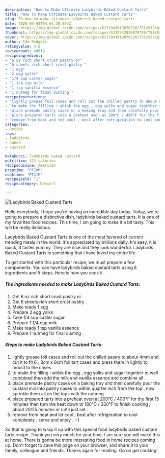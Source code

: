 ```yaml
---
description: "How to Make Ultimate Ladybirds Baked Custard Tarts"
title: "How to Make Ultimate Ladybirds Baked Custard Tarts"
slug: 59-how-to-make-ultimate-ladybirds-baked-custard-tarts
date: 2020-06-04T04:04:28.694Z
image: https://img-global.cpcdn.com/recipes/6232942019870720/751x532cq70/ladybirds-baked-custard-tarts-recipe-main-photo.jpg
thumbnail: https://img-global.cpcdn.com/recipes/6232942019870720/751x532cq70/ladybirds-baked-custard-tarts-recipe-main-photo.jpg
cover: https://img-global.cpcdn.com/recipes/6232942019870720/751x532cq70/ladybirds-baked-custard-tarts-recipe-main-photo.jpg
author: Ida Rodgers
ratingvalue: 4.8
reviewcount: 40619
recipeingredient:
- "6 oz rich short crust pastry or"
- "6 sheets rich short crust pastry "
- "1 egg"
- "2 egg yolks"
- "1/4 cup caster sugar"
- "1 1/4 cup milk"
- "1 tsp vanilla essence"
- "1 nutmeg for final dusting "
recipeinstructions:
- "lightly grease foil cases and roll out the chilled pastry to about 4mm and cut it to fit 6 , 3cm x 8cm foil tart cases and press them in lightly to mould to the cases ."
- "to make the filling : whisk the egg , egg yolks and sugar together to well combined then add the milk and vanilla essence and combine all ."
- "place premade pastry cases on a baking tray and then carefully pour the custard mix into pastry cases to within quarter inch from the top , now sprinkle them all on the tops with the nutmeg ."
- "place prepared tarts into a preheat oven at 200°C / 400°F for the first 15 minutes then turn the heat down to 180°C / 360°F to finish cooking , about 20/25 minutes or until just set ."
- "remove from heat and let cool , best after refrigeration to cool completely . serve and enjoy  . :-)"
categories:
- Recipe
tags:
- ladybirds
- baked
- custard

katakunci: ladybirds baked custard 
nutrition: 173 calories
recipecuisine: American
preptime: "PT20M"
cooktime: "PT41M"
recipeyield: "1"
recipecategory: Dessert

---
```



![Ladybirds Baked Custard Tarts](https://img-global.cpcdn.com/recipes/6232942019870720/751x532cq70/ladybirds-baked-custard-tarts-recipe-main-photo.jpg)

Hello everybody, I hope you're having an incredible day today. Today, we're going to prepare a distinctive dish, ladybirds baked custard tarts. It is one of my favorites food recipes. This time, I am going to make it a bit tasty. This will be really delicious.



Ladybirds Baked Custard Tarts is one of the most favored of current trending meals in the world. It's appreciated by millions daily. It's easy, it is quick, it tastes yummy. They are nice and they look wonderful. Ladybirds Baked Custard Tarts is something that I have loved my entire life.


To get started with this particular recipe, we must prepare a few components. You can have ladybirds baked custard tarts using 8 ingredients and 5 steps. Here is how you cook it.

<!--inarticleads1-->

##### The ingredients needed to make Ladybirds Baked Custard Tarts:

1. Get 6 oz rich short crust pastry or
1. Get 6 sheets rich short crust pastry .
1. Make ready 1 egg
1. Prepare 2 egg yolks
1. Take 1/4 cup caster sugar
1. Prepare 1 1/4 cup milk
1. Make ready 1 tsp vanilla essence
1. Prepare 1 nutmeg for final dusting .




<!--inarticleads2-->

##### Steps to make Ladybirds Baked Custard Tarts:

1. lightly grease foil cases and roll out the chilled pastry to about 4mm and cut it to fit 6 , 3cm x 8cm foil tart cases and press them in lightly to mould to the cases .
1. to make the filling : whisk the egg , egg yolks and sugar together to well combined then add the milk and vanilla essence and combine all .
1. place premade pastry cases on a baking tray and then carefully pour the custard mix into pastry cases to within quarter inch from the top , now sprinkle them all on the tops with the nutmeg .
1. place prepared tarts into a preheat oven at 200°C / 400°F for the first 15 minutes then turn the heat down to 180°C / 360°F to finish cooking , about 20/25 minutes or until just set .
1. remove from heat and let cool , best after refrigeration to cool completely . serve and enjoy  . :-)




So that is going to wrap it up with this special food ladybirds baked custard tarts recipe. Thank you very much for your time. I am sure you will make this at home. There is gonna be more interesting food in home recipes coming up. Don't forget to save this page on your browser, and share it to your family, colleague and friends. Thanks again for reading. Go on get cooking!
